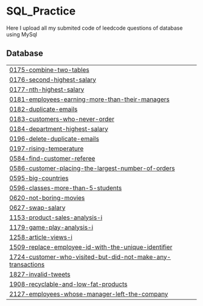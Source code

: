 # SQL_Practice
Here I upload all my submited code of leedcode questions of database using MySql 
## Database
|  |
| ------- |
| [0175-combine-two-tables](https://github.com/Harsh162002/LeetCode-Questions/tree/master/0175-combine-two-tables) |
| [0176-second-highest-salary](https://github.com/Harsh162002/LeetCode-Questions/tree/master/0176-second-highest-salary) |
| [0177-nth-highest-salary](https://github.com/Harsh162002/LeetCode-Questions/tree/master/0177-nth-highest-salary) |
| [0181-employees-earning-more-than-their-managers](https://github.com/Harsh162002/LeetCode-Questions/tree/master/0181-employees-earning-more-than-their-managers) |
| [0182-duplicate-emails](https://github.com/Harsh162002/LeetCode-Questions/tree/master/0182-duplicate-emails) |
| [0183-customers-who-never-order](https://github.com/Harsh162002/LeetCode-Questions/tree/master/0183-customers-who-never-order) |
| [0184-department-highest-salary](https://github.com/Harsh162002/LeetCode-Questions/tree/master/0184-department-highest-salary) |
| [0196-delete-duplicate-emails](https://github.com/Harsh162002/LeetCode-Questions/tree/master/0196-delete-duplicate-emails) |
| [0197-rising-temperature](https://github.com/Harsh162002/LeetCode-Questions/tree/master/0197-rising-temperature) |
| [0584-find-customer-referee](https://github.com/Harsh162002/LeetCode-Questions/tree/master/0584-find-customer-referee) |
| [0586-customer-placing-the-largest-number-of-orders](https://github.com/Harsh162002/LeetCode-Questions/tree/master/0586-customer-placing-the-largest-number-of-orders) |
| [0595-big-countries](https://github.com/Harsh162002/LeetCode-Questions/tree/master/0595-big-countries) |
| [0596-classes-more-than-5-students](https://github.com/Harsh162002/LeetCode-Questions/tree/master/0596-classes-more-than-5-students) |
| [0620-not-boring-movies](https://github.com/Harsh162002/LeetCode-Questions/tree/master/0620-not-boring-movies) |
| [0627-swap-salary](https://github.com/Harsh162002/LeetCode-Questions/tree/master/0627-swap-salary) |
| [1153-product-sales-analysis-i](https://github.com/Harsh162002/LeetCode-Questions/tree/master/1153-product-sales-analysis-i) |
| [1179-game-play-analysis-i](https://github.com/Harsh162002/LeetCode-Questions/tree/master/1179-game-play-analysis-i) |
| [1258-article-views-i](https://github.com/Harsh162002/LeetCode-Questions/tree/master/1258-article-views-i) |
| [1509-replace-employee-id-with-the-unique-identifier](https://github.com/Harsh162002/LeetCode-Questions/tree/master/1509-replace-employee-id-with-the-unique-identifier) |
| [1724-customer-who-visited-but-did-not-make-any-transactions](https://github.com/Harsh162002/LeetCode-Questions/tree/master/1724-customer-who-visited-but-did-not-make-any-transactions) |
| [1827-invalid-tweets](https://github.com/Harsh162002/LeetCode-Questions/tree/master/1827-invalid-tweets) |
| [1908-recyclable-and-low-fat-products](https://github.com/Harsh162002/LeetCode-Questions/tree/master/1908-recyclable-and-low-fat-products) |
| [2127-employees-whose-manager-left-the-company](https://github.com/Harsh162002/LeetCode-Questions/tree/master/2127-employees-whose-manager-left-the-company) |
